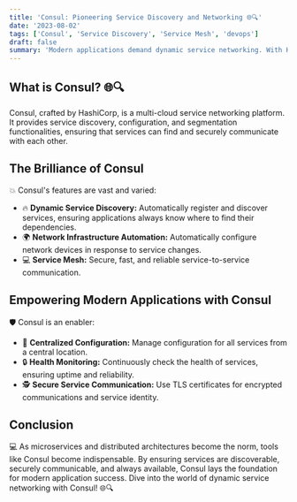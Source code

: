 ```yaml
---
title: 'Consul: Pioneering Service Discovery and Networking 🌐🔍'
date: '2023-08-02'
tags: ['Consul', 'Service Discovery', 'Service Mesh', 'devops']
draft: false
summary: 'Modern applications demand dynamic service networking. With HashiCorps Consul, discover a tool that not only aids in service discovery but also offers a robust service mesh for secure and efficient communications.'
---
```


## What is Consul? 🌐🔍

Consul, crafted by HashiCorp, is a multi-cloud service networking platform. It provides service discovery, configuration, and segmentation functionalities, ensuring that services can find and securely communicate with each other.

## The Brilliance of Consul

💥 Consul's features are vast and varied:

- 🔥 **Dynamic Service Discovery:** Automatically register and discover services, ensuring applications always know where to find their dependencies.
- 🌍 **Network Infrastructure Automation:** Automatically configure network devices in response to service changes.
- 💻 **Service Mesh:** Secure, fast, and reliable service-to-service communication.

## Empowering Modern Applications with Consul

🛡️ Consul is an enabler:

- 🔄 **Centralized Configuration:** Manage configuration for all services from a central location.
- 🔒 **Health Monitoring:** Continuously check the health of services, ensuring uptime and reliability.
- 🕵️ **Secure Service Communication:** Use TLS certificates for encrypted communications and service identity.

## Conclusion

💻 As microservices and distributed architectures become the norm, tools like Consul become indispensable. By ensuring services are discoverable, securely communicable, and always available, Consul lays the foundation for modern application success. Dive into the world of dynamic service networking with Consul! 🌐🔍
